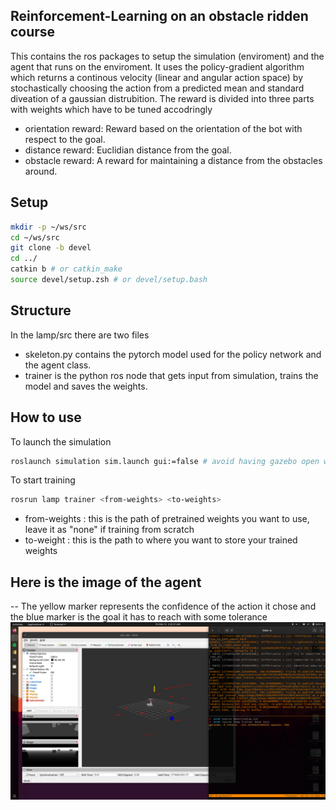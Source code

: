 ## Reinforcement-Learning on an obstacle ridden course

This contains the ros packages to setup the simulation (enviroment) and the agent that runs on the enviroment.
It uses the policy-gradient algorithm which returns a continous velocity (linear and angular action space) by stochastically choosing the action from a predicted mean and standard diveation of a gaussian distrubition.
The reward is divided into three parts with weights which have to be tuned accodringly
- orientation reward:
		Reward based on the orientation of the bot with respect to the goal.
- distance reward:
		Euclidian distance from the goal.
- obstacle reward:
		A reward for maintaining a distance from the obstacles around.

## Setup

```zsh
mkdir -p ~/ws/src
cd ~/ws/src
git clone -b devel 
cd ../
catkin b # or catkin_make
source devel/setup.zsh # or devel/setup.bash
```

## Structure

In the lamp/src there are two files
- skeleton.py contains the pytorch model used for the policy network and the agent class.
- trainer is the python ros node that gets input from simulation, trains the model and saves the weights.

## How to use

To launch the simulation

```zsh
roslaunch simulation sim.launch gui:=false # avoid having gazebo open while the training process
```

To start training
```zsh
rosrun lamp trainer <from-weights> <to-weights>
```

- from-weights : this is the path of pretrained weights you want to use, leave it as "none" if training from scratch
- to-weight : this is the path to where you want to store your trained weights

## Here is the image of the agent 
-- The yellow marker represents the confidence of the action it chose and the blue marker is the goal it has to reach with some tolerance
![alt text](https://github.com/AlphaGotReal/obstacle-riddle-rl/blob/devel/imgs/ss.png?raw=true)
